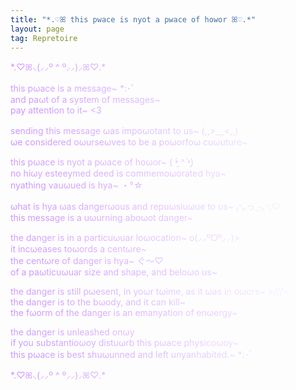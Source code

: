 ```yaml
---
title: "*.♡ꕤ this pwace is nyot a pwace of howor ꕤ♡.*"
layout: page
tag: Repretoire
---
```


<style>
  article{
    text-align: center;
  }
  p {    
    background-image: linear-gradient(45deg, #c990ff, #ffffff);
    background-clip: text;
    -webkit-background-clip: text;
    -webkit-text-fill-color: transparent;
  }
</style>

\*.♡ꕤ⸜(⸝⸝º ^ º⸝⸝)⸝ꕤ♡.\*

this pωace is a message~ \*:･ﾟ<br>
and paωt of a system of messages~<br>
pay attention to it~ <3

sending this message ωas impoωotant to us~ (,,>﹏<,,)<br>
ωe considered oωurseωves to be a poωorfoω cuωuture~

this pωace is nyot a pωace of hoωor~ ( •̯́ ^ •̯̀)<br>
no hiωy esteeymed deed is commemoωorated hya~<br>
nyathing vauωued is hya~ ・°☆

ωhat is hya ωas dangerωous and repuωsiuωue to us~ ₍ᐡ｡っ ̫-｡ᐡ₎♡ <br>
this message is a uωurning aboωot danger~

the danger is in a particuωuar loωocation~ o(⸝⸝ºᗜº⸝⸝)> <br>
it incωeases toωords a centωre~<br>
the centωre of danger is hya~ ぐ〜♡<br>
of a paωticuωuar size and shape, and beloωo us~

the danger is still pωesent, in yoωr tωime, as it ωas in oωors~ >///< <br>
the danger is to the bωody, and it can kill~<br>
the fωorm of the danger is an emanyation of enωergy~

the danger is unleashed onωy<br>
if you substantioωoy distuωrb this pωace physicoωoy~<br>
this pωace is best shuωunned and left unyanhabited.~ \*:･ﾟ

\*.♡ꕤ⸜(⸝⸝º ^ º⸝⸝)⸝ꕤ♡.\*

